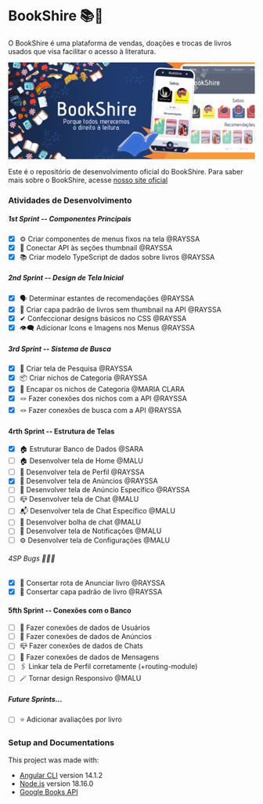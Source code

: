 # BookShire 📚🌳

O BookShire é uma plataforma de vendas, doações e trocas de livros usados que visa facilitar o acesso à literatura.

![Banner Informativo do BookShire](/src/assets/banner.png)

Este é o repositório de desenvolvimento oficial do BookShire. Para saber mais sobre o BookShire, acesse [nosso site oficial](https://bookshire.vercel.app/)

### Atividades de Desenvolvimento

##### 1st Sprint -- Componentes Principais
- [x] ⚙️ Criar componentes de menus fixos na tela @RAYSSA
- [x] 🔗 Conectar API às seções thumbnail @RAYSSA
- [x] 📚 Criar modelo TypeScript de dados sobre livros @RAYSSA

##### 2nd Sprint -- Design de Tela Inicial
- [x] 🗣️ Determinar estantes de recomendações @RAYSSA
- [x] 📘 Criar capa padrão de livros sem thumbnail na API @RAYSSA
- [x] ✔ Confeccionar designs básicos no CSS @RAYSSA 
- [x] 👁️‍🗨️ Adicionar Icons e Imagens nos Menus @RAYSSA

##### 3rd Sprint -- Sistema de Busca
- [x] 🔎 Criar tela de Pesquisa @RAYSSA
- [x] 📦 Criar nichos de Categoria @RAYSSA
- [x] 💟 Encapar os nichos de Categoria @MARIA CLARA
- [x] 🪢 Fazer conexões dos nichos com a API @RAYSSA
- [x] 🪢 Fazer conexões de busca com a API @RAYSSA

#### 4rth Sprint -- Estrutura de Telas
- [x] 🏠 Estruturar Banco de Dados @SARA
- [ ] 🏠 Desenvolver tela de Home @MALU
- [ ] 👤 Desenvolver tela de Perfil @RAYSSA
- [x] 📢 Desenvolver tela de Anúncios @RAYSSA
- [ ] 📢 Desenvolver tela de Anúncio Específico @RAYSSA
- [ ] 📪 Desenvolver tela de Chat @MALU
- [ ] 📬 Desenvolver tela de Chat Específico @MALU
- [ ] 📨 Desenvolver bolha de chat @MALU
- [ ] 🔔 Desenvolver tela de Notificações @MALU
- [ ] ⚙️ Desenvolver tela de Configurações @MALU

###### 4SP Bugs 👾👾👾
- [x] 🎯 Consertar rota de Anunciar livro @RAYSSA
- [x] 📔 Consertar capa padrão de livro @RAYSSA

#### 5fth Sprint -- Conexões com o Banco
- [ ] 👤 Fazer conexões de dados de Usuários
- [ ] 📢 Fazer conexões de dados de Anúncios
- [ ] 📪 Fazer conexões de dados de Chats
- [ ] 📨 Fazer conexões de dados de Mensagens
- [ ] 🖇️ Linkar tela de Perfil corretamente (+routing-module)
- [ ] 🪄 Tornar design Responsivo @MALU

##### Future Sprints...
- [ ] ⭐ Adicionar avaliações por livro 

### Setup and Documentations
This project was made with:
- [Angular CLI](https://github.com/angular/angular-cli) version 14.1.2
- [Node.js](https://nodejs.org/en/docs) version 18.16.0
- [Google Books API](https://developers.google.com/books) 
